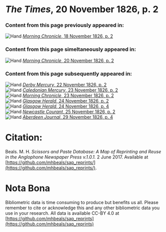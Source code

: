 # *The Times*, 20 November 1826, p. 2  
  
### Content from this page previously appeared in:  
![Hand](http://scissorsandpaste.net/wp-content/uploads/2017/06/smallhandpointer.png) [*Morning Chronicle*, 18 November 1826, p. 2](https://mhbeals.github.io/sap_html/Morning-Chronicle/Morning-Chronicle-18-November-1826-p-2)  
  
### Content from this page simeltaneously appeared in:  
![Hand](http://scissorsandpaste.net/wp-content/uploads/2017/06/smallhandpointer.png) [*Morning Chronicle*, 20 November 1826, p. 2](https://mhbeals.github.io/sap_html/Morning-Chronicle/Morning-Chronicle-20-November-1826-p-2)  
  
### Content from this page subsequently appeared in:  
![Hand](http://scissorsandpaste.net/wp-content/uploads/2017/06/smallhandpointer.png) [*Derby Mercury*, 22 November 1826, p. 2](https://mhbeals.github.io/sap_html/Derby-Mercury/Derby-Mercury-22-November-1826-p-2)  
![Hand](http://scissorsandpaste.net/wp-content/uploads/2017/06/smallhandpointer.png) [*Caledonian Mercury*, 23 November 1826, p. 2](https://mhbeals.github.io/sap_html/Caledonian-Mercury/Caledonian-Mercury-23-November-1826-p-2)  
![Hand](http://scissorsandpaste.net/wp-content/uploads/2017/06/smallhandpointer.png) [*Morning Chronicle*, 23 November 1826, p. 2](https://mhbeals.github.io/sap_html/Morning-Chronicle/Morning-Chronicle-23-November-1826-p-2)  
![Hand](http://scissorsandpaste.net/wp-content/uploads/2017/06/smallhandpointer.png) [*Glasgow Herald*, 24 November 1826, p. 2](https://mhbeals.github.io/sap_html/Glasgow-Herald/Glasgow-Herald-24-November-1826-p-2)  
![Hand](http://scissorsandpaste.net/wp-content/uploads/2017/06/smallhandpointer.png) [*Glasgow Herald*, 24 November 1826, p. 4](https://mhbeals.github.io/sap_html/Glasgow-Herald/Glasgow-Herald-24-November-1826-p-4)  
![Hand](http://scissorsandpaste.net/wp-content/uploads/2017/06/smallhandpointer.png) [*Newcastle Courant*, 25 November 1826, p. 2](https://mhbeals.github.io/sap_html/Newcastle-Courant/Newcastle-Courant-25-November-1826-p-2)  
![Hand](http://scissorsandpaste.net/wp-content/uploads/2017/06/smallhandpointer.png) [*Aberdeen Journal*, 29 November 1826, p. 4](https://mhbeals.github.io/sap_html/Aberdeen-Journal/Aberdeen-Journal-29-November-1826-p-4)  


# Citation: 

Beals. M. H. *Scissors and Paste Database: A Map of Reprinting and Reuse in the Anglophone Newspaper Press v.1.0.1.* 2 June 2017. Available at [https://github.com/mhbeals/sap_reprints/](https://github.com/mhbeals/sap_reprints/). 

# Nota Bona

Bibliometric data is time consuming to produce but benefits us all. Please remember to cite or acknowledge this and any other bibliometric data you use in your research. All data is available CC-BY 4.0 at [https://github.com/mhbeals/sap_reprints](https://github.com/mhbeals/sap_reprints)
